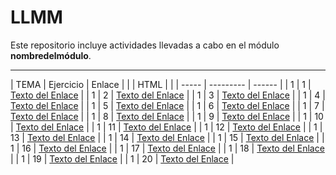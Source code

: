 # LLMM

Este repositorio incluye actividades llevadas a cabo en el módulo **nombredelmódulo**.

---

| TEMA  | Ejercicio | Enlace | 
|       |    HTML    |        |
| ----- | --------- | ------ |
| 1     |      1    | [Texto del Enlace](Ejercicio1.html)  |
| 1     |      2    | [Texto del Enlace](Ejercicio2.html)  |
| 1     |      3    | [Texto del Enlace](Ejercicio3.html)  |
| 1     |      4    | [Texto del Enlace](Ejercicio4.html)  |
| 1     |      5    | [Texto del Enlace](Ejercicio5.html)  |
| 1     |      6    | [Texto del Enlace](Ejercicio6.html)  |
| 1     |      7    | [Texto del Enlace](Ejercicio7.html)  |
| 1     |      8    | [Texto del Enlace](Ejercicio8.html)  |
| 1     |      9    | [Texto del Enlace](Ejercicio9/index.html)       |
| 1     |      10   | [Texto del Enlace](Ejercicio10.html) |
| 1     |      11   | [Texto del Enlace](Ejercicio11.html) |
| 1     |      12   | [Texto del Enlace](Ejercicio12.html) |
| 1     |      13   | [Texto del Enlace](Ejercicio13.html) |
| 1     |      14   | [Texto del Enlace](Ejercicio14.html) |
| 1     |      15   | [Texto del Enlace](Ejercicio15.html) |
| 1     |      16   | [Texto del Enlace](Ejercicio16.html) |
| 1     |      17   | [Texto del Enlace](Ejercicio17.html) |
| 1     |      18   | [Texto del Enlace](Ejercicio18.html) |
| 1     |      19   | [Texto del Enlace](Ejercicio19.html) |
| 1     |      20   | [Texto del Enlace](Ejercicio20.html) |




